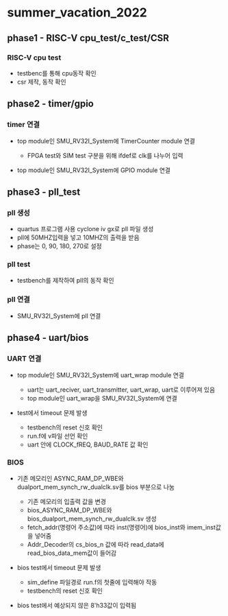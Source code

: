 # summer_vacation_2022

## phase1 - RISC-V  cpu_test/c_test/CSR
 ### RISC-V cpu test
  * testbenc를 통해 cpu동작 확인
  * csr 제작, 동작 확인

## phase2 - timer/gpio
 ### timer 연결
  * top module인 SMU_RV32I_System에 TimerCounter module 연결
     * FPGA test와 SIM test 구분을 위해 ifdef로 clk를 나누어 입력
     
  * top module인 SMU_RV32I_System에 GPIO module 연결

## phase3 - pll_test
 ### pll 생성
  * quartus 프로그램 사용 cyclone iv gx로 pll 파일 생성
  * pll에 50MHZ입력을 넣고 10MHZ의 출력을 받음
  * phase는 0, 90, 180, 270로 설정
 ### pll test
  * testbench를 제작하여 pll의 동작 확인
 ### pll 연결
  * SMU_RV32I_System에 pll 연결

## phase4 - uart/bios
 ### UART 연결
  * top module인 SMU_RV32I_System에 uart_wrap module 연결
     * uart는 uart_reciver, uart_transmitter, uart_wrap, uart로 이루어져 있음
     * top module인 uart_wrap을 SMU_RV32I_System에 연결
     
  * test에서 timeout 문제 발생
     * testbench의 reset 신호 확인
     * run.f에 v파일 선언 확인
     * uart 안에 CLOCK_fREQ, BAUD_RATE 값 확인
     
 ### BIOS 
  * 기존 메모리인 ASYNC_RAM_DP_WBE와 dualport_mem_synch_rw_dualclk.sv를 bios 부분으로 나눔
     * 기존 메모리의 입출력 값을 변경 
     * bios_ASYNC_RAM_DP_WBE와 bios_dualport_mem_synch_rw_dualclk.sv 생성
     * fetch_addr(명령어 주소값)에 따라 inst(명령어)에 bios_inst와 imem_inst값을 넣어줌
     * Addr_Decoder의 cs_bios_n 값에 따라 read_data에 read_bios_data_mem값이 들어감
     
  * bios test에서 timeout 문제 발생
     * sim_define 파일경로 run.f의 첫줄에 입력해야 작동
     * testbench의 reset 신호 확인
  * bios test에서 예상되지 않은 8'h33값이 입력됨
